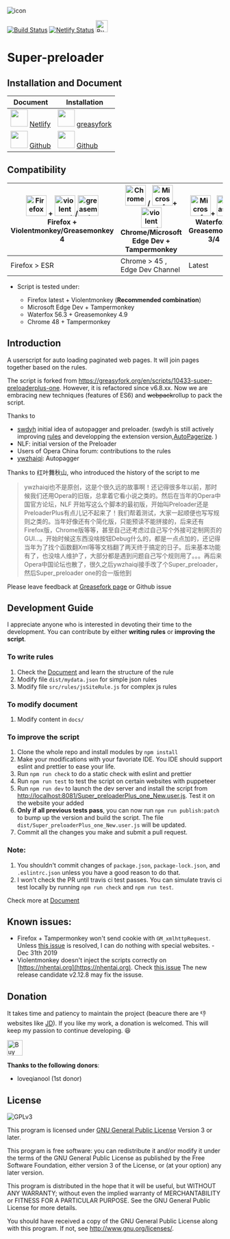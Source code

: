 ![icon](https://machsix.github.io/Super-preloader/logo.png)

[![Build Status](https://travis-ci.org/machsix/Super-preloader.svg?branch=master)](https://travis-ci.org/machsix/Super-preloader) [![Netlify Status](https://api.netlify.com/api/v1/badges/9c4dac1a-823b-4bb7-9760-57895931fc16/deploy-status)](https://app.netlify.com/sites/super-preloader/deploys) <a href='https://ko-fi.com/X8X6UEPM' target='_blank'><img height='36' style='border:0px;height:28px;' src='https://az743702.vo.msecnd.net/cdn/kofi5.png?v=2' border='0' alt='Buy Me a Coffee' /></a>

# Super-preloader

## Installation and Document

| Document                                                                                                                                                                                             | Installation                                                                                                                                                                                                                                                                                      |
| ---------------------------------------------------------------------------------------------------------------------------------------------------------------------------------------------------- | ------------------------------------------------------------------------------------------------------------------------------------------------------------------------------------------------------------------------------------------------------------------------------------------------- |
| <img height="40" width="40" onclick="window.open(https://super-preloader.netlify.com/)" src="https://simpleicons.org/icons/netlify.svg" /> [Netlify](https://super-preloader.netlify.com/)           | <img height="40" width="40" onclick="window.open(https://super-preloader.netlify.com/)" src="https://greasyfork.org/assets/blacklogo96-e0c2c76180916332b7516ad47e1e206b42d131d36ff4afe98da3b1ba61fd5d6c.png" /> [greasyfork](https://greasyfork.org/en/scripts/33522-super-preloaderplus-one-new) |
| <img height="40" width="40" onclick="window.open(https://machsix.github.io/Super-preloader/)" src="https://simpleicons.org/icons/github.svg" /> [Github](https://machsix.github.io/Super-preloader/) | <img height="40" width="40" onclick="window.open(https://machsix.github.io/Super-preloader/)" src="https://simpleicons.org/icons/github.svg" /> [Github](https://machsix.github.io/Super-preloader/Super_preloaderPlus_one_New.user.js)                                                           |

## Compatibility

| [<img src="https://raw.githubusercontent.com/alrra/browser-logos/master/src/firefox/firefox_48x48.png" alt="Firefox" width="48px" height="48px" />](http://godban.github.io/browsers-support-badges/) + [<img src="https://github.com/violentmonkey.png" height="48px" alt="violentmonkey"/>](https://github.com/violentmonkey)/[<img src="https://github.com/greasemonkey.png" height="48px" alt="greasemonkey"/>](https://github.com/Greasemonkey) <br>Firefox + Violentmonkey/Greasemonkey 4 | [<img src="https://raw.githubusercontent.com/alrra/browser-logos/master/src/chrome/chrome_48x48.png" alt="Chrome" width="48px" height="48px" />](http://godban.github.io/browsers-support-badges/) / [<img src="https://edgetipscdn.microsoft.com/insider-site/images/logo-dev.f87ac296.png" alt="Microsoft Edge Dev" width="48px" height="48px" />](http://godban.github.io/browsers-support-badges/)+ [<img src="https://github.com/Tampermonkey.png" height="48px" alt="violentmonkey"/>](https://github.com/Tampermonkey) <br>Chrome/Microsoft Edge Dev + Tampermonkey | [<img src="https://upload.wikimedia.org/wikipedia/commons/4/43/Waterfox_Logo_%28redesigned_2015%29.png" alt="Microsoft Edge Dev" width="48px" height="48px" />](http://godban.github.io/browsers-support-badges/)+ [<img src="https://github.com/greasemonkey.png" height="48px" alt="greasemonkey"/>](https://github.com/Greasemonkey) <br>Waterfox + Greasemonkey 3/4 |
| ----------------------------------------------------------------------------------------------------------------------------------------------------------------------------------------------------------------------------------------------------------------------------------------------------------------------------------------------------------------------------------------------------------------------------------------------------------------------------------------------- | -------------------------------------------------------------------------------------------------------------------------------------------------------------------------------------------------------------------------------------------------------------------------------------------------------------------------------------------------------------------------------------------------------------------------------------------------------------------------------------------------------------------------------------------------------------------------- | ----------------------------------------------------------------------------------------------------------------------------------------------------------------------------------------------------------------------------------------------------------------------------------------------------------------------------------------------------------------------- |
| Firefox > ESR                                                                                                                                                                                                                                                                                                                                                                                                                                                                                   | Chrome > 45 , Edge Dev Channel                                                                                                                                                                                                                                                                                                                                                                                                                                                                                                                                             | Latest                                                                                                                                                                                                                                                                                                                                                                  |

- Script is tested under:

  - Firefox latest + Violentmonkey (**Recommended combination**)
  - Microsoft Edge Dev + Tampermonkey
  - Waterfox 56.3 + Greasemonkey 4.9
  - Chrome 48 + Tampermonkey

## Introduction

A userscript for auto loading paginated web pages. It will join pages together based on the rules.

The script is forked from https://greasyfork.org/en/scripts/10433-super-preloaderplus-one. However, it is refactored since v6.8.xx. Now we are embracing new techniques (features of ES6) and ~~webpack~~rollup to pack the script.

Thanks to 
- [swdyh](https://github.com/swdyh) initial idea of autopagger and preloader. (swdyh is still actively improving [rules](http://wedata.net/databases/AutoPagerize/items) and developping the extension version,[AutoPagerize](https://addons.mozilla.org/en-US/firefox/addon/autopagerize/). )
- NLF: initial version of the Preloader
- Users of Opera China forum: contributions to the rules
- [ywzhaiqi](https://github.com/ywzhaiqi/userscript/tree/master/scripts/Super_preloaderPlus): Autopagger

Thanks to 红叶舞秋山, who introduced the history of the script to me
>ywzhaiqi也不是原创，这是个很久远的故事啊！还记得很多年以前，那时候我们还用Opera的旧版，总拿着它看小说之类的。然后在当年的Opera中国官方论坛，NLF 开始写这么个脚本的最初版，开始叫Preloader还是PreloaderPlus有点儿记不起来了！我们帮着测试，大家一起顺便也写写规则之类的。当年好像还有个简化版，只能预读不能拼接的，后来还有Firefox版，Chrome版等等，甚至自己还考虑过自己写个外接可定制网页的GUI...。开始时候这东西没啥按钮Debug什么的，都是一点点加的，还记得当年为了找个函数翻Xml等等文档翻了两天终于搞定的日子。后来基本功能有了，也没啥人维护了，大部分都是遇到问题自己写个规则用了。。。再后来Opera中国论坛也散了，很久之后ywzhaiqi接手改了个Super_preloader，然后Super_preloader one的合一版他到

Please leave feedback at [Greasefork page](https://greasyfork.org/en/scripts/33522-super-preloaderplus-one-new) or Github issue

## Development Guide

I appreciate anyone who is interested in devoting their time to the development. You can contribute by either **writing rules** or **improving the script**.

### To write rules

1. Check the [Document](https://machsix.github.io/Super-preloader/) and learn the structure of the rule
2. Modify file `dist/mydata.json` for simple json rules
3. Modify file `src/rules/jsSiteRule.js` for complex js rules

### To modify document

1. Modify content in `docs/`

### To improve the script

1. Clone the whole repo and install modules by `npm install`
1. Make your modifications with your favoriate IDE. You IDE should support eslint and prettier to ease your life.
1. Run `npm run check` to do a static check with eslint and prettier
1. Run `npm run test` to test the script on certain websites with puppeteer
1. Run `npm run dev` to launch the dev server and install the script from [http://localhost:8081/Super_preloaderPlus_one_New.user.js](http://localhost:8081/Super_preloaderPlus_one_New_dev.user.js). Test it on the website your added
1. **Only if all previous tests pass**, you can now run `npm run publish:patch` to bump up the version and build the script. The file `dist/Super_preloaderPlus_one_New.user.js` will be updated.
1. Commit all the changes you make and submit a pull request.

### Note:

1. You shouldn't commit changes of `package.json`, `package-lock.json`, and `.eslintrc.json` unless you have a good reason to do that.
2. I won't check the PR until travis ci test passes. You can simulate travis ci test locally by running `npm run check` and `npm run test`.

Check more at [Document](https://machsix.github.io/Super-preloader/)

## Known issues:

- Firefox + Tampermonkey won't send cookie with `GM_xmlhttpRequest`. Unless [this issue](https://github.com/Tampermonkey/tampermonkey/issues/786) is resolved, I can do nothing with special websites. -Dec 31th 2019
- Violentmonkey doesn't inject the scripts correctly on [https://nhentai.org](https://nhentai.org). Check [this issue](https://github.com/violentmonkey/violentmonkey/issues/991) The new release candidate v2.12.8 may fix the issuse.

## Donation

It takes time and patiency to maintain the project (beacure there are :thumbsdown: websites like [JD](https://jd.com)). If you like my work, a donation is welcomed. This will keep my passion to continue developing. :satisfied:

<a href='https://ko-fi.com/X8X6UEPM' target='_blank'><img height='36' style='border:0px;height:36px;' src='https://az743702.vo.msecnd.net/cdn/kofi5.png?v=2' border='0' alt='Buy Me a Coffee' /></a>

**Thanks to the following donors**:

- loveqianool (1st donor)

## License

![GPLv3](https://www.gnu.org/graphics/gplv3-127x51.png)

This program is licensed under [GNU General Public License](https://www.gnu.org/licenses/gpl.html) Version 3 or later.

This program is free software: you can redistribute it and/or modify it under the terms of the GNU General Public License as published by the Free Software Foundation, either version 3 of the License, or (at your option) any later version.

This program is distributed in the hope that it will be useful, but WITHOUT ANY WARRANTY; without even the implied warranty of MERCHANTABILITY or FITNESS FOR A PARTICULAR PURPOSE. See the GNU General Public License for more details.

You should have received a copy of the GNU General Public License along with this program. If not, see <http://www.gnu.org/licenses/>.
